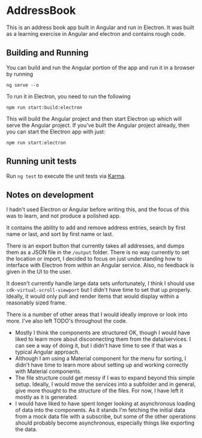 # AddressBook

This is an address book app built in Angular and run in Electron. It was built as a learning exercise  in Angular and electron and contains rough code.

## Building and Running

You can build and run the Angular portion of the app and run it in a browser by running 

```
ng serve --o
```

To run it in Electron, you need to run the following

```
npm run start:build:electron
```

This will build the Angular project and then start Electron up which will serve the Angular project.
If you've built the Angular project already, then you can start the Electron app with just:

```
npm run start:electron
```

## Running unit tests

Run `ng test` to execute the unit tests via [Karma](https://karma-runner.github.io).

## Notes on development

I hadn't used Electron or Angular before writing this, and the focus of this was to learn, and not produce a polished app.

It contains the ability to add and remove address entries, search by first name or last, and sort by first name or last.

There is an export button that currently takes all addresses, and dumps them as a JSON file in the `/output` folder. There is no way currently to set the location or import, I decided to focus on just understanding how to interface with Electron from within an Angular service. Also, no feedback is given in the UI to the user.

It doesn't currently handle large data sets unfortunately, I think I should use `cdk-virtual-scroll-viewport` but I didn't have time to set that up properly. Ideally, it would only pull and render items that would display within a reasonably sized frame.

There is a number of other areas that I would ideally improve or look into more. I've also left TODO's throughout the code.

- Mostly I think the components are structured OK, though I would have liked to learn more about disconnecting them from the data/services. I can see a way of doing it, but I didn't have time to see if that was a typical Angular approach.
- Although I am using a Material component for the menu for sorting, I didn't have time to learn more about setting up and working correctly with Material components.
- The file structure could get messy if I was to expand beyond this simple setup. Ideally, I would move the services into a subfolder and in general, give more thought to the structure of the files. For now, I have left it mostly as it is generated.
- I would have liked to have spent longer looking at asynchronous loading of data into the components. As it stands I'm fetching the initial  data from a mock data file with a subscribe, but some of the other operations should probably become asynchronous, especially things like exporting the data.


